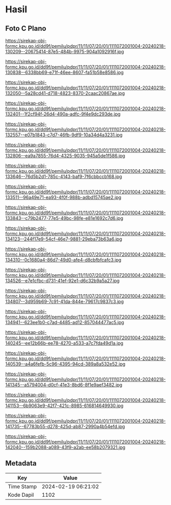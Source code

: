 # Hasil

## Foto C Plano

https://sirekap-obj-formc.kpu.go.id/dd9f/pemilu/pdpr/11/11/07/20/01/1111072001004-20240218-130209--20675414-87e5-484b-9975-904a1092916f.jpg

https://sirekap-obj-formc.kpu.go.id/dd9f/pemilu/pdpr/11/11/07/20/01/1111072001004-20240218-130838--6338bb69-e71f-46ee-8607-fa51b58e8586.jpg

https://sirekap-obj-formc.kpu.go.id/dd9f/pemilu/pdpr/11/11/07/20/01/1111072001004-20240218-132050--5a28cd41-d718-4823-8370-2caac20867ae.jpg

https://sirekap-obj-formc.kpu.go.id/dd9f/pemilu/pdpr/11/11/07/20/01/1111072001004-20240218-132401--1f2cf94f-26d4-490a-adfc-9f4e9dc293de.jpg

https://sirekap-obj-formc.kpu.go.id/dd9f/pemilu/pdpr/11/11/07/20/01/1111072001004-20240218-132557--e07b1843-c7d7-46fb-9df9-10a34d4a3231.jpg

https://sirekap-obj-formc.kpu.go.id/dd9f/pemilu/pdpr/11/11/07/20/01/1111072001004-20240218-132806--ea9a7855-76d4-4325-9035-945a5de1f586.jpg

https://sirekap-obj-formc.kpu.go.id/dd9f/pemilu/pdpr/11/11/07/20/01/1111072001004-20240218-133646--76d5b2d1-785c-4143-baf9-7f6cbbccb168.jpg

https://sirekap-obj-formc.kpu.go.id/dd9f/pemilu/pdpr/11/11/07/20/01/1111072001004-20240218-133511--96a49e71-ea93-4f0f-988b-adbd15745ae2.jpg

https://sirekap-obj-formc.kpu.go.id/dd9f/pemilu/pdpr/11/11/07/20/01/1111072001004-20240218-133843--c79b2477-77e5-49bc-98fe-e81e1692c7d6.jpg

https://sirekap-obj-formc.kpu.go.id/dd9f/pemilu/pdpr/11/11/07/20/01/1111072001004-20240218-134123--244f17e9-54cf-46e7-9881-29eba73b63a6.jpg

https://sirekap-obj-formc.kpu.go.id/dd9f/pemilu/pdpr/11/11/07/20/01/1111072001004-20240218-134310--0c1680a4-86d7-49d0-afe4-d8cbfbfcafc3.jpg

https://sirekap-obj-formc.kpu.go.id/dd9f/pemilu/pdpr/11/11/07/20/01/1111072001004-20240218-134526--e7e1cfbc-d731-41ef-92e1-d6c32b9a5a27.jpg

https://sirekap-obj-formc.kpu.go.id/dd9f/pemilu/pdpr/11/11/07/20/01/1111072001004-20240218-134807--3d959b69-7c91-41da-844e-79617c9837c3.jpg

https://sirekap-obj-formc.kpu.go.id/dd9f/pemilu/pdpr/11/11/07/20/01/1111072001004-20240218-134941--623ee1b0-c7ad-4485-ad12-857044477ac5.jpg

https://sirekap-obj-formc.kpu.go.id/dd9f/pemilu/pdpr/11/11/07/20/01/1111072001004-20240218-140245--ee12b66b-ee78-4270-a533-a7c7fda49d1a.jpg

https://sirekap-obj-formc.kpu.go.id/dd9f/pemilu/pdpr/11/11/07/20/01/1111072001004-20240218-140539--a4a6fefb-5c96-4395-94cd-389a8a532e52.jpg

https://sirekap-obj-formc.kpu.go.id/dd9f/pemilu/pdpr/11/11/07/20/01/1111072001004-20240218-141345--a5794004-d0cf-41e3-8bd6-8f1e9aef3482.jpg

https://sirekap-obj-formc.kpu.go.id/dd9f/pemilu/pdpr/11/11/07/20/01/1111072001004-20240218-141153--6b9063e9-42f7-421c-8985-616814649930.jpg

https://sirekap-obj-formc.kpu.go.id/dd9f/pemilu/pdpr/11/11/07/20/01/1111072001004-20240218-141735--67783b55-d278-425d-ab87-2990a4b54efd.jpg

https://sirekap-obj-formc.kpu.go.id/dd9f/pemilu/pdpr/11/11/07/20/01/1111072001004-20240218-142040--159b2088-a089-43f9-a2ab-ee58b2079321.jpg


## Metadata

| Key        | Value               |
| ---------- | ------------------- |
| Time Stamp | 2024-02-19 06:21:02 |
| Kode Dapil | 1102                |



